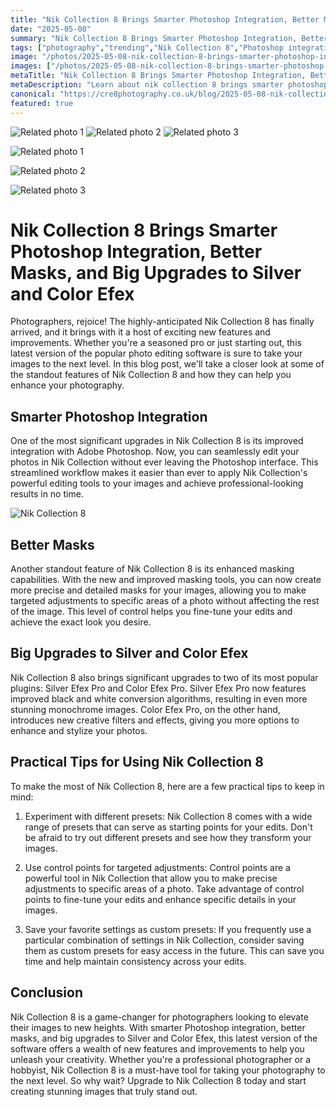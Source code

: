 ```yaml
---
title: "Nik Collection 8 Brings Smarter Photoshop Integration, Better Masks, and Big Upgrades to Silver and Color Efex"
date: "2025-05-08"
summary: "Nik Collection 8 Brings Smarter Photoshop Integration, Better Masks, and Big Upgrades to Silver and Color Efex - A trending topic in photography."
tags: ["photography","trending","Nik Collection 8","Photoshop integration","masks","Silver Efex","Color Efex","presets","control points","custom presets","editing"]
image: "/photos/2025-05-08-nik-collection-8-brings-smarter-photoshop-integration-better-masks-and-big-upgrades-to-silver-and-color-efex-1.jpg"
images: ["/photos/2025-05-08-nik-collection-8-brings-smarter-photoshop-integration-better-masks-and-big-upgrades-to-silver-and-color-efex-1.jpg","/photos/2025-05-08-nik-collection-8-brings-smarter-photoshop-integration-better-masks-and-big-upgrades-to-silver-and-color-efex-2.jpg","/photos/2025-05-08-nik-collection-8-brings-smarter-photoshop-integration-better-masks-and-big-upgrades-to-silver-and-color-efex-3.jpg"]
metaTitle: "Nik Collection 8 Brings Smarter Photoshop Integration, Better Masks, and Big Upgrades to Silver and Color Efex | cre8 Photography"
metaDescription: "Learn about nik collection 8 brings smarter photoshop integration, better masks, and big upgrades to silver and color efex in photography with practical tips and insights."
canonical: "https://cre8photography.co.uk/blog/2025-05-08-nik-collection-8-brings-smarter-photoshop-integration-better-masks-and-big-upgrades-to-silver-and-color-efex"
featured: true
---
```


<!-- Gallery as HTML -->

<div class="grid grid-cols-1 sm:grid-cols-2 md:grid-cols-3 gap-4">
  <img src="/photos/2025-05-08-nik-collection-8-brings-smarter-photoshop-integration-better-masks-and-big-upgrades-to-silver-and-color-efex-1.jpg" alt="Related photo 1" class="w-full rounded-lg" />
<img src="/photos/2025-05-08-nik-collection-8-brings-smarter-photoshop-integration-better-masks-and-big-upgrades-to-silver-and-color-efex-2.jpg" alt="Related photo 2" class="w-full rounded-lg" />
<img src="/photos/2025-05-08-nik-collection-8-brings-smarter-photoshop-integration-better-masks-and-big-upgrades-to-silver-and-color-efex-3.jpg" alt="Related photo 3" class="w-full rounded-lg" />
</div>


<!-- Gallery as Markdown -->
![Related photo 1](/photos/2025-05-08-nik-collection-8-brings-smarter-photoshop-integration-better-masks-and-big-upgrades-to-silver-and-color-efex-1.jpg)


![Related photo 2](/photos/2025-05-08-nik-collection-8-brings-smarter-photoshop-integration-better-masks-and-big-upgrades-to-silver-and-color-efex-2.jpg)


![Related photo 3](/photos/2025-05-08-nik-collection-8-brings-smarter-photoshop-integration-better-masks-and-big-upgrades-to-silver-and-color-efex-3.jpg)



# Nik Collection 8 Brings Smarter Photoshop Integration, Better Masks, and Big Upgrades to Silver and Color Efex

Photographers, rejoice! The highly-anticipated Nik Collection 8 has finally arrived, and it brings with it a host of exciting new features and improvements. Whether you're a seasoned pro or just starting out, this latest version of the popular photo editing software is sure to take your images to the next level. In this blog post, we'll take a closer look at some of the standout features of Nik Collection 8 and how they can help you enhance your photography.

## Smarter Photoshop Integration

One of the most significant upgrades in Nik Collection 8 is its improved integration with Adobe Photoshop. Now, you can seamlessly edit your photos in Nik Collection without ever leaving the Photoshop interface. This streamlined workflow makes it easier than ever to apply Nik Collection's powerful editing tools to your images and achieve professional-looking results in no time.

![Nik Collection 8](/path/to/nik-collection-8-image.jpg)

## Better Masks

Another standout feature of Nik Collection 8 is its enhanced masking capabilities. With the new and improved masking tools, you can now create more precise and detailed masks for your images, allowing you to make targeted adjustments to specific areas of a photo without affecting the rest of the image. This level of control helps you fine-tune your edits and achieve the exact look you desire.

## Big Upgrades to Silver and Color Efex

Nik Collection 8 also brings significant upgrades to two of its most popular plugins: Silver Efex Pro and Color Efex Pro. Silver Efex Pro now features improved black and white conversion algorithms, resulting in even more stunning monochrome images. Color Efex Pro, on the other hand, introduces new creative filters and effects, giving you more options to enhance and stylize your photos.

## Practical Tips for Using Nik Collection 8

To make the most of Nik Collection 8, here are a few practical tips to keep in mind:

1. Experiment with different presets: Nik Collection 8 comes with a wide range of presets that can serve as starting points for your edits. Don't be afraid to try out different presets and see how they transform your images.

2. Use control points for targeted adjustments: Control points are a powerful tool in Nik Collection that allow you to make precise adjustments to specific areas of a photo. Take advantage of control points to fine-tune your edits and enhance specific details in your images.

3. Save your favorite settings as custom presets: If you frequently use a particular combination of settings in Nik Collection, consider saving them as custom presets for easy access in the future. This can save you time and help maintain consistency across your edits.

## Conclusion

Nik Collection 8 is a game-changer for photographers looking to elevate their images to new heights. With smarter Photoshop integration, better masks, and big upgrades to Silver and Color Efex, this latest version of the software offers a wealth of new features and improvements to help you unleash your creativity. Whether you're a professional photographer or a hobbyist, Nik Collection 8 is a must-have tool for taking your photography to the next level. So why wait? Upgrade to Nik Collection 8 today and start creating stunning images that truly stand out.

